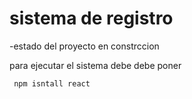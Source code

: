 <h1> sistema de registro </h1> 
-estado del proyecto en constrccion


para ejecutar el sistema debe debe poner

``` npm isntall react```
